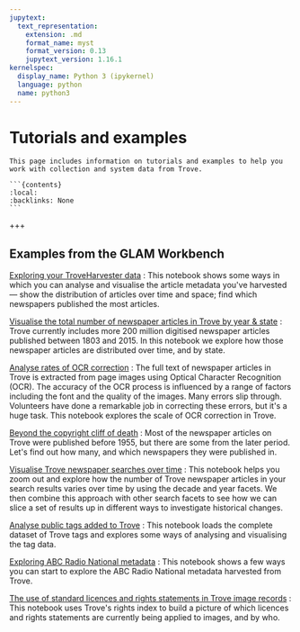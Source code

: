 ```yaml
---
jupytext:
  text_representation:
    extension: .md
    format_name: myst
    format_version: 0.13
    jupytext_version: 1.16.1
kernelspec:
  display_name: Python 3 (ipykernel)
  language: python
  name: python3
---
```


# Tutorials and examples

````{card}
This page includes information on tutorials and examples to help you work with collection and system data from Trove.

```{contents}
:local:
:backlinks: None
```
````

+++

## Examples from the GLAM Workbench

[Exploring your TroveHarvester data](https://glam-workbench.net/trove-harvester/exploring-troveharvester-data/)
: This notebook shows some ways in which you can analyse and visualise the article metadata you've harvested — show the distribution of articles over time and space; find which newspapers published the most articles.

[Visualise the total number of newspaper articles in Trove by year & state](https://glam-workbench.net/trove-newspapers/visualise-total-newspaper-articles-by-state-year/)
: Trove currently includes more 200 million digitised newspaper articles published between 1803 and 2015. In this notebook we explore how those newspaper articles are distributed over time, and by state.

[Analyse rates of OCR correction](https://glam-workbench.net/trove-newspapers/Analysing_OCR_corrections/)
: The full text of newspaper articles in Trove is extracted from page images using Optical Character Recognition (OCR). The accuracy of the OCR process is influenced by a range of factors including the font and the quality of the images. Many errors slip through. Volunteers have done a remarkable job in correcting these errors, but it's a huge task. This notebook explores the scale of OCR correction in Trove.

[Beyond the copyright cliff of death](https://glam-workbench.net/trove-newspapers/Beyond_the_copyright_cliff_of_death/)
: Most of the newspaper articles on Trove were published before 1955, but there are some from the later period. Let's find out how many, and which newspapers they were published in.

[Visualise Trove newspaper searches over time](https://glam-workbench.net/trove-newspapers/visualise-searches-over-time/)
: This notebook helps you zoom out and explore how the number of Trove newspaper articles in your search results varies over time by using the decade and year facets. We then combine this approach with other search facets to see how we can slice a set of results up in different ways to investigate historical changes.

[Analyse public tags added to Trove](https://glam-workbench.net/trove-lists/analyse_tags/)
: This notebook loads the complete dataset of Trove tags and explores some ways of analysing and visualising the tag data.

[Exploring ABC Radio National metadata](https://glam-workbench.net/trove-music/explore-abcrn-data/)
: This notebook shows a few ways you can start to explore the ABC Radio National metadata harvested from Trove.

[The use of standard licences and rights statements in Trove image records](https://glam-workbench.net/trove-images/use-of-rights-statements/)
: This notebook uses Trove's rights index to build a picture of which licences and rights statements are currently being applied to images, and by who.
